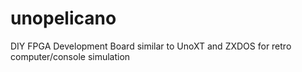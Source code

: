 # unopelicano
DIY FPGA Development Board similar to UnoXT and ZXDOS for retro computer/console simulation
